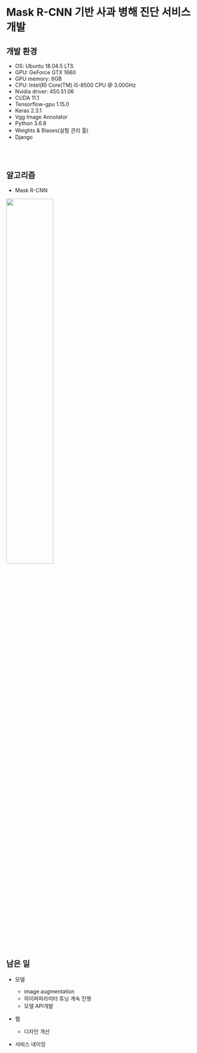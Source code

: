 # Mask R-CNN 기반 사과 병해 진단 서비스 개발
## 개발 환경
- OS: Ubuntu 18.04.5 LTS
- GPU: GeForce GTX 1660
- GPU memory: 6GB
- CPU: Intel(R) Core(TM) i5-8500 CPU @ 3.00GHz
- Nvidia driver: 450.51.06
- CUDA 11.1 
- Tensorflow-gpu 1.15.0
- Keras 2.3.1
- Vgg Image Annotator
- Python 3.6.8
- Weights & Biases(실험 관리 툴)
- Django

<br><br>
## 알고리즘
- Mask R-CNN
<img src="https://miro.medium.com/max/1000/1*G5EsdDTv9-5kqK0hu9fIJw.png?w=640" width=50% height=50%/>

<br><br>
## 남은 일
- 모델
  - image augmentation
  - 하이퍼파라미터 튜닝 계속 진행
  - 모델 API개발

- 웹
  - 디자인 개선
  
- 서비스 네이밍
